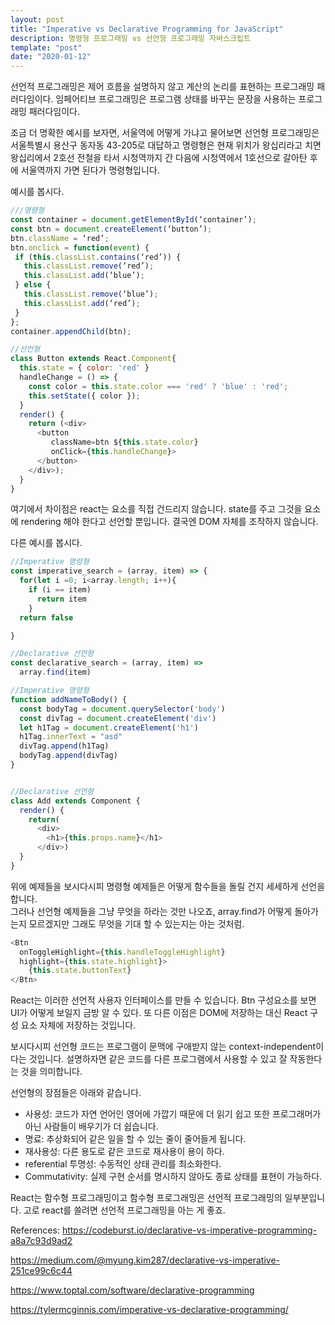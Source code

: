 ```yaml
---
layout: post
title: "Imperative vs Declarative Programming for JavaScript"
description: 명령형 프로그래밍 vs 선언형 프로그래밍 자바스크립트
template: "post"
date: "2020-01-12"
---
```


선언적 프로그래밍은 제어 흐름을 설명하지 않고 계산의 논리를 표현하는 프로그래밍 패러다임이다.
임페어티브 프로그래밍은 프로그램 상태를 바꾸는 문장을 사용하는 프로그래밍 패러다임이다.

조금 더 명확한 예시를 보자면, 서울역에 어떻게 가냐고 물어보면 선언형 프로그래밍은 서울특별시 용산구 동자동 43-205로 대답하고 명령형은 현재 위치가 왕십리라고 치면 왕십리에서 2호선 전철을 타서 시청역까지 간 다음에 시청역에서 1호선으로 갈아탄 후에 서울역까지 가면 된다가 명령형입니다.

예시를 봅시다.

```javascript
///명령형
const container = document.getElementById(‘container’);
const btn = document.createElement(‘button’);
btn.className = ‘red’;
btn.onclick = function(event) {
 if (this.classList.contains(‘red’)) {
   this.classList.remove(‘red’);
   this.classList.add(‘blue’);
 } else {
   this.classList.remove(‘blue’);
   this.classList.add(‘red’);
 }
};
container.appendChild(btn);
```

``` javascript
//선언형
class Button extends React.Component{
  this.state = { color: 'red' }
  handleChange = () => {
    const color = this.state.color === 'red' ? 'blue' : 'red';
    this.setState({ color });
  }
  render() {
    return (<div>
      <button 
         className=btn ${this.state.color}
         onClick={this.handleChange}>
      </button>
    </div>);
  }
}
```

여기에서 차이점은 react는 요소를 직접 건드리지 않습니다. state를 주고 그것을 요소에 rendering 해야 한다고 선언할 뿐입니다. 결국엔 DOM 자체를 조작하지 않습니다.

다른 예시를 봅시다.

```javascript
//Imperative 명령형
const imperative_search = (array, item) => {
  for(let i =0; i<array.length; i++){
    if (i == item)
      return item
    }
  return false

}

//Declarative 선언형
const declarative_search = (array, item) =>
  array.find(item)

//Imperative 명령형
function addNameToBody() {
  const bodyTag = document.querySelector('body')
  const divTag = document.createElement('div')
  let h1Tag = document.createElement('h1')
  h1Tag.innerText = "asd"
  divTag.append(h1Tag)
  bodyTag.append(divTag)
}


//Declarative 선언형
class Add extends Component {
  render() {
    return(
      <div>
        <h1>{this.props.name}</h1>
      </div>)
  }
}

```

위에 예제들을 보시다시피 명령형 예제들은 어떻게 함수들을 돌릴 건지 세세하게 선언을 합니다.  
그러나 선언형 예제들을 그냥 무엇을 하라는 것만 나오죠, array.find가 어떻게 돌아가는지 모르겠지만 그래도 무엇을 기대 할 수 있는지는 아는 것처럼.

```javascript
<Btn
  onToggleHighlight={this.handleToggleHighlight}
  highlight={this.state.highlight}>
    {this.state.buttonText}
</Btn>
```

React는 이러한 선언적 사용자 인터페이스를 만들 수 있습니다. Btn 구성요소를 보면 UI가 어떻게 보일지 금방 알 수 있다. 또 다른 이점은 DOM에 저장하는 대신 React 구성 요소 자체에 저장하는 것입니다.

보시다시피 선언형 코드는 프로그램이 문맥에 구애받지 않는 context-independent이다는  것입니다. 설명하자면 같은 코드를 다른 프로그램에서 사용할 수 있고 잘 작동한다는 것을 의미합니다.

선언형의 장점들은 아래와 같습니다.

- 사용성: 코드가 자연 언어인 영어에 가깝기 때문에 더 읽기 쉽고 또한 프로그래머가 아닌 사람들이 배우기가 더 쉽습니다.
- 명료: 추상화되어 같은 일을 할 수 있는 줄이 줄어들게 됩니다.
- 재사용성: 다른 용도로 같은 코드로 재사용이 용이 하다.
- referential 투명성: 수동적인 상태 관리를 최소화한다.
- Commutativity: 실제 구현 순서를 명시하지 않아도 종료 상태를 표현이 가능하다.

React는 함수형 프로그래밍이고 함수형 프로그래밍은 선언적 프로그래밍의 일부분입니다. 고로 react를 쓸려면 선언적 프로그래밍을 아는 게 좋죠.

References:
<https://codeburst.io/declarative-vs-imperative-programming-a8a7c93d9ad2>

<https://medium.com/@myung.kim287/declarative-vs-imperative-251ce99c6c44>

<https://www.toptal.com/software/declarative-programming>

<https://tylermcginnis.com/imperative-vs-declarative-programming/>